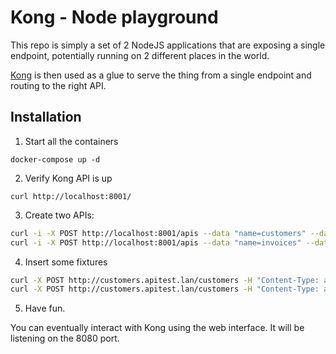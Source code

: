 # Kong - Node playground

This repo is simply a set of 2 NodeJS applications that are exposing a single endpoint, potentially
running on 2 different places in the world.

[Kong](https://getkong.org) is then used as a glue to serve the thing from a single endpoint and
routing to the right API.

## Installation

1. Start all the containers

`docker-compose up -d`

2. Verify Kong API is up

`curl http://localhost:8001/`

3. Create two APIs:

```bash
curl -i -X POST http://localhost:8001/apis --data "name=customers" --data "uris=/customers" --data "upstream_url=http://customers:3000"
curl -i -X POST http://localhost:8001/apis --data "name=invoices" --data "uris=/invoices" --data "upstream_url=http://invoices:3000"
```

4. Insert some fixtures

```bash
curl -X POST http://customers.apitest.lan/customers -H "Content-Type: application/json" -d '{"name":"Porcesco", "surname":"Gerbone"}'
curl -X POST http://customers.apitest.lan/customers -H "Content-Type: application/json" -d '{"name":"Vincenzo", "surname":"Chianese"}'
```

5. Have fun.

You can eventually interact with Kong using the web interface. It will be listening on the 8080 port.
